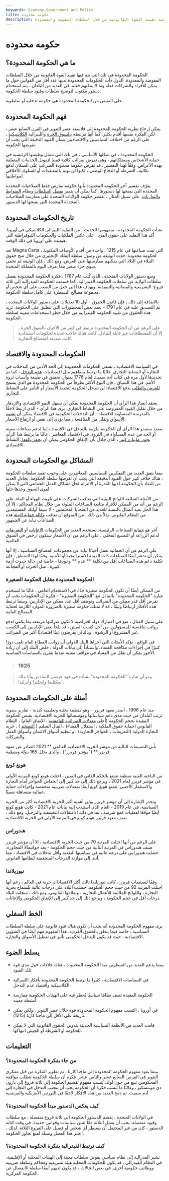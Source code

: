 ```yaml
---
keywords: Economy,Government and Policy
title: حكومه محدوده
description: الحكومة المحدودة هي نظام سياسي يتم فيه تقييد القوة القانونية من خلال السلطات المفوضة والمعدودة.
---
```


# حكومه محدوده
## ما هي الحكومة المحدودة؟

الحكومة المحدودة هي تلك التي يتم فيها تقييد القوة القانونية من خلال السلطات المفوضة والمعدودة. الدول ذات الحكومات المحدودة لديها عدد أقل من القوانين حول ما يمكن للأفراد والشركات فعله وما لا يمكنهم فعله. في العديد من البلدان ، يتم استخدام دستور مكتوب لتوضيح سلطات وقيود سلطة الحكومة.

على النقيض من الحكومة المحدودة هي حكومة تدخلية أو سلطوية.

## فهم الحكومة المحدودة

يمكن إرجاع نظرية الحكومة المحدودة إلى فلاسفة عصر التنوير في القرن السابع عشر ، لكن الفكرة نفسها أقدم بكثير. كما أنها مرتبطة [بالسوق الحرة](/freemarket) والليبرالية [الكلاسيكية](/classicaleconomics) ، على الرغم من اختلاف السياسيين والاقتصاديين بشأن القيود الدقيقة التي يجب أن تفرضها الحكومة.

الحكومة المحدودة ، في شكلها الأساسي ، هي تلك التي تتمثل وظيفتها الرئيسية في حماية الأشخاص وممتلكاتهم ، وهي تفرض ضرائب كافية فقط لتمويل الخدمات المتعلقة بهذه الأغراض. وفقًا لهذا التفسير ، قد تفرض حكومة محدودة الضرائب على السكان لدفع تكاليف الشرطة أو الدفاع الوطني ، لكنها لن تهتم بالمعتقدات أو السلوك الأخلاقي لمواطنيها.

يعرّف تفسير آخر الحكومة المحدودة بأنها حكومة تمارس فقط الصلاحيات المحددة المحددة التي يمنحها لها دستورها. كما يمكن أن يتميز [بفصل](/separation-powers) [السلطات](/separation-powers) ونظام [الضوابط والتوازنات](/checks-and-balances). على سبيل المثال ، تقتصر حكومة الولايات المتحدة على ممارسة الصلاحيات المحددة المحددة التي يمنحها لها الدستور.

## تاريخ الحكومات المحدودة

نشأت الحكومة المحدودة ، بمفهومها الحديث ، من التقليد الليبرالي الكلاسيكي في أوروبا. أكد هذا التقليد على حقوق الفرد ، على عكس الملكيات والحكومات الثيوقراطية التي هيمنت على أوروبا في ذلك الوقت.

تعد Magna Carta ، التي تمت صياغتها في عام 1215 ، واحدة من أقدم الأوصاف المكتوبة لحكومة محدودة. حدت الوثيقة من وصول سلطة الملك الإنجليزي من خلال منح حقوق النبلاء في البلاد التي يمكنهم ممارستها على العرش. ومع ذلك ، فإن الوثيقة لم تحمي سوى جزء صغير مما يعرف اليوم بالمملكة المتحدة.

وسع دستور الولايات المتحدة ، الذي كُتب عام 1787 ، فكرة الحكومة المحدودة بفصل سلطات الولاية عن سلطات الحكومة الفيدرالية. كما قسمت الحكومة الفيدرالية إلى ثلاثة فروع: التشريعية والقضائية والتنفيذية. ويهدف هذا إلى جعل من الصعب على أي شخص أو مجموعة مصالح السيطرة على كامل سلطة الحكومة.

بالإضافة إلى ذلك ، فإن قانون الحقوق - أول 10 تعديلات على دستور الولايات المتحدة ، تم التصديق عليه في عام 1791 - يعدد بعض المحظورات التي تنطبق على الحكومة. تزيد هذه الحقوق من تقييد الحكومة الفيدرالية من خلال حظر استخدامات معينة لسلطة الحكومة.

> على الرغم من أن الحكومة المحدودة ترتبط في كثير من الأحيان بالسوق الحرة ، إلا أن المصطلحات غير قابلة للتبادل. كانت هناك حالات عديدة لحكومات استبدادية كانت صديقة للمصالح التجارية.

>

## الحكومات المحدودة والاقتصاد

في السياسة الاقتصادية ، تسعى الحكومات المحدودة إلى الحد الأدنى من التدخلات في التجارة أو النشاط التجاري. غالبًا ما ترتبط بمفاهيم مثل اقتصاديات [عدم التدخل](/laissezfaire) ، كما تم تحديدها لأول مرة في كتاب آدم سميث لعام 1776 بعنوان تحقيق في طبيعة وأسباب ثروة الأمم. في هذا السياق ، فإن النوع الأكثر تطرفاً من الحكومة المحدودة هو الذي يسمح [للعرض والطلب](/law-of-supply-demand) بدفع الاقتصاد: لن تتدخل الحكومة لتحديد الأسعار أو التأثير على النشاط التجاري.

يعتقد أنصار هذا الرأي أن الحكومة المحدودة يمكن أن تسهل النمو الاقتصادي والازدهار من خلال تقليل القيود المفروضة على النشاط التجاري. يرى هذا الرأي - الذي ارتبط لاحقًا بالمدرسة النمساوية للاقتصاد - أن التدخلات الحكومية في الاقتصاد يمكن أن [تشوه الأسواق](/marketdistortion) وتقلل من المنافسة ، مما يؤدي إلى نقص أو ارتفاع الأسعار.

يعتقد منتقدو هذا الرأي أن الحكومة ملزمة بالتدخل في الاقتصاد ، إما لدعم صناعات معينة أو الحد من عدم المساواة في الثروة. في الاقتصاد المعاصر ، غالبًا ما يرتبط هذا الرأي [بجون ماينارد كينز](/keynesianeconomics) ، الذي جادل بأن الإنفاق الحكومي يمكن أن [يحفز بالفعل](/economic-stimulus) النشاط الاقتصادي.

## المشاكل مع الحكومات المحدودة

بينما يتفق العديد من المفكرين السياسيين المعاصرين على وجوب تقييد سلطات الحكومة ، هناك خلاف كبير حول القيود الدقيقة التي يجب أن تفرضها سلطة الحكومة. يجادل العديد من النقاد بأن الحكومة لديها القدرة أو الالتزام لحل مشاكل العمل الجماعي التي لا يمكن لقوى السوق وحدها حلها.

من الأمثلة الشائعة اللوائح البيئية التي تعاقب الشركات على تلويث الهواء أو الماء. على الرغم من أنه من الممكن للأفراد متابعة الصناعات الملوثة من خلال نظام المحاكم ، إلا أن هذا الحل بعيد المنال بالنسبة للعديد من الضحايا المحتملين - لا سيما أولئك المستبعدين من النظام القانوني. بدلاً من ذلك ، من المتوقع أن تعاقب [وكالة حماية البيئة](/environmental-protection-agency) هذه الصناعات نيابة عن الجمهور.

آخر هو [حماية](/protectionism) الصناعات الرئيسية. تستخدم العديد من الحكومات [الإعانات](/subsidy) أو [التعريفات](/tariff) لدعم الزراعة أو التصنيع المحلي ، على الرغم من أن الأسعار ستكون أرخص في السوق العالمية.

على الرغم من أن الحمائية تعمل أحيانًا نيابة عن مجموعات المصالح السياسية ، إلا أنها يمكن أن تدعم أيضًا الصناعات ذات القيمة الاستراتيجية أو الأمنية. وفقًا لهذا المنطق ، فإن تكلفة دعم هذه الصناعات أقل من تكلفة ** عدم ** وجودها - خاصة في حالة حدوث أزمة كبيرة ، مثل الحرب أو المجاعة.

### الحكومة المحدودة مقابل الحكومة الصغيرة

من الممكن أيضًا أن تكون الحكومة صغيرة جدًا. في الاستخدام العامي ، غالبًا ما تُستخدم عبارة "الحكومة المحدودة" بالتبادل مع "الحكومة الصغيرة" - فكرة أن الحكومات يجب أن تفرض أقل قدر ممكن من الضرائب وتوظف أقل عدد ممكن من الإداريين. وبينما ترتبط هذه الأفكار ارتباطًا وثيقًا ، قد لا تمتلك حكومة صغيرة بالضرورة الموارد اللازمة لحماية المصالح العامة.

على سبيل المثال ، ضع في اعتبارك دولة افتراضية لا تكون ضرائبها مرتفعة بما يكفي لدفع رواتب تنافسية للمسؤولين. من أجل كسب العيش ، قد يلجأ بعض الإداريين إلى الكسب غير المشروع أو الرشوة ، وبالتالي يفرضون عبئًا اقتصاديًا أكبر من الضرائب.

في الواقع ، تؤكد الأبحاث التي أجراها البنك الدولي أن رواتب القطاع العام تلعب دورًا كبيرًا في إجراءات مكافحة الفساد. واستناداً إلى بيانات الدولة ، خلص البنك إلى أن زيادة الأجور يمكن أن تقلل من الفساد في مواقف معينة عندما تقترن بالسياسات المناسبة.

> ### 1625

> يبدو أن عبارة "الحكومة المحدودة" نشأت في عهد جيمس السادس وأنا ملك اسكتلندا وإنجلترا وأيرلندا.

>

## أمثلة على الحكومات المحدودة

منذ عام 1996 ، أصدر معهد فريزر - وهو منظمة بحثية وتعليمية كندية - تقارير سنوية ترتب البلدان من حيث مدى دعم سياساتها ومؤسساتها للحرية الاقتصادية. يقيس الحكومة المقيدة بحجم الحكومة (أعلى [معدلات الضرائب الهامشية](/marginaltaxrate) ، الإنفاق العام) ، النظام القانوني (حماية حقوق الملكية ، استقلال القضاء) ، المال السليم ( [التضخم](/inflation) ) ، حرية التجارة الدولية (التعريفات ، الحواجز التجارية) ، و تنظيم أسواق الائتمان وأسواق العمل والشركات.

تأتي التصنيفات التالية من مؤشر الحرية الاقتصادية العالمي ** 2021 الصادر عن معهد فريزر ** ("مؤشر فريزر") ، والذي يحلل 165 دولة ومنطقة.

### هونغ كونغ

من الناحية الفنية منطقة تتمتع بالحكم الذاتي في الصين ، احتلت هونغ كونغ المرتبة الأولى في مؤشر فريزر لعام 2021 ، ويرجع ذلك إلى حد كبير إلى انخفاض الحواجز أمام التجارة والاستثمار الأجنبي. تتمتع هونغ كونغ أيضًا بمعدلات ضريبية منخفضة وإجراءات حماية عمالية متساهلة نسبيًا.

وتجدر الإشارة إلى أن مؤشر فريزر يولي أهمية أكبر للحرية الاقتصادية أكثر من الحرية السياسية. في عام 2019 - العام الذي استندت إليه بيانات عام 2021 - كانت هونغ كونغ أيضًا موقعًا لعمليات قمع شرسة ، بما في ذلك الاعتقالات التعسفية والترحيل. ومع ذلك ، صنف معهد فريزر هونغ كونغ في المرتبة الأولى في الحرية الاقتصادية.

### هندوراس

على الرغم من أنها احتلت المرتبة 70 من حيث الحرية الاقتصادية ، إلا أن مؤشر فريزر صنف هندوراس في المرتبة الثانية من حيث حجم الحكومة - بعد جواتيمالا المجاورة. حصلت هندوراس على درجة عالية في سياستها النقدية وأقل تدخلات في الاقتصاد ، مما أدى إلى موازنة الدرجات المنخفضة لنظامها القانوني.

### نيوزيلاندا

وفقًا لتصنيفات فريزر ، كانت نيوزيلندا ثالث أكثر الاقتصادات حرية في العالم ، رغم أنها احتلت المرتبة 92 من حيث حجم الحكومة. حصلت البلاد على درجات عالية للسماح بحرية التجارة ، واللوائح الملائمة للأعمال التجارية ، ونظامها القانوني. ومع ذلك ، سجلت البلاد درجات أقل في حجم الحكومة ، ويرجع ذلك إلى حد كبير إلى الإنفاق الحكومي والإعانات.

## الخط السفلي

يرى مفهوم الحكومة المحدودة أنه يجب أن تكون هناك قيود قانونية على سلطة السلطات السياسية ، خاصة فيما يتعلق بالحقوق الفردية. هذا المفهوم مهم أيضًا في الشؤون الاقتصادية ، حيث قد يكون للتدخل الحكومي تأثير في تعطيل الأسواق والتجارة.

## يسلط الضوء

- بينما يدعم العديد من المنظرين مبدأ الحكومة المحدودة ، هناك خلافات حول مدى قوة تلك القيود.

- في السياسات الاقتصادية ، كثيرا ما ترتبط الحكومة المحدودة بأفكار الليبرالية الكلاسيكية واقتصاد عدم التدخل.

- الحكومة المقيدة تصف نظامًا سياسيًا يُحظر فيه على الهيئات الحكومية ممارسة أنشطة معينة.

- في أوروبا ، اكتسب مفهوم الحكومة المحدودة قوة خلال عصر التنوير ، ولكن يمكن تأريخه على الأقل إلى ماجنا كارتا (1215).

- قامت العديد من الأنظمة السياسية الحديثة بتدوين الحقوق القانونية التي لا يمكن للحكومة أو الشرطة أو الجيش انتهاكها.

## التعليمات

### من جاء بفكرة الحكومة المحدودة؟

بينما يعود مفهوم الحكومة المحدودة إلى ماجنا كارتا ، تم تطوير الفكرة من قبل مفكري التنوير في القرنين السابع عشر والثامن عشر. فكرة أن سلطة الحكومة تتطلب موافقة المحكومين تنبع من جون لوك. يُنسب مفهوم تقسيم الحكومة إلى ثلاثة فروع إلى بارون دي مونتسكيو ، وغالبًا ما تُنسب فكرة أن الحكومة يجب أن تتجنب التدخل في التجارة إلى آدم سميث. تم دمج العديد من هذه الأفكار لاحقًا في الثورتين الأمريكية والفرنسية.

### كيف يعكس الدستور مبدأ الحكومة المحدودة؟

في الولايات المتحدة ، يقسم الدستور الحكومة إلى ثلاثة فروع منفصلة ، مع سلطات وقيود منفصلة. يجب أن يعمل الثلاثة معًا لسن سياسات وقوانين جديدة. في وقت كتابة الدستور ، كان من غير المحتمل أن يسيطر أي شخص أو فصيل على الفروع الثلاثة. لذلك ، اعتبر هذا الفصل وسيلة لمنع تجاوز الحكومة.

### كيف ترتبط الفيدرالية بفكرة الحكومة المحدودة؟

تشير الفدرالية إلى نظام سياسي يفوض سلطات معينة إلى الهيئات المحلية أو الإقليمية. في النظام الفيدرالي ، قد يكون للحكومات المحلية هيئة تشريعية ومحاكم وسلطة ضريبية ووظائف حكومية أخرى. في بعض الحالات ، قد يكون لديهم أيضًا سلطة الانفصال عن الحكومة المركزية.

